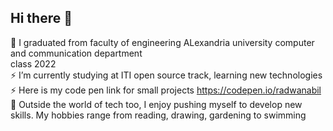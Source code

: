 ## Hi there 👋

<!--
**radwanabil/radwanabil** is a ✨ _special_ ✨ repository because its `README.md` (this file) appears on your GitHub profile.

Here are some ideas to get you started:

- 🔭 I’m currently working on ...
- 
- 👯 I’m looking to collaborate on ...
- 🤔 I’m looking for help with ...
- 💬 Ask me about ...
- 📫 How to reach me: ...
- 😄 Pronouns: ...
- ⚡ Fun fact: ...
-->
 🌱  I graduated from faculty of engineering ALexandria university computer and communication department<br>
     class 2022<br>
⚡ I’m currently studying at ITI open source track, learning new technologies<br> 
⚡ Here is my code pen link for small projects https://codepen.io/radwanabil <br>
🎸 Outside the world of tech too, I enjoy pushing myself to develop new skills. My hobbies range from reading, drawing, gardening to swimming

